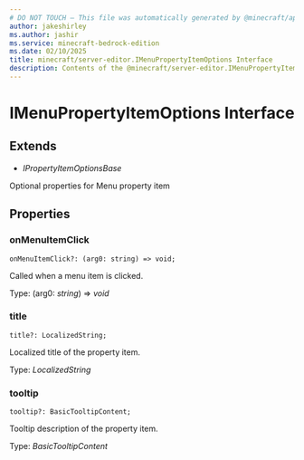 ```yaml
---
# DO NOT TOUCH — This file was automatically generated by @minecraft/api-docs-generator, to report problems file an issue at https://github.com/Mojang/minecraft-scripting-libraries
author: jakeshirley
ms.author: jashir
ms.service: minecraft-bedrock-edition
ms.date: 02/10/2025
title: minecraft/server-editor.IMenuPropertyItemOptions Interface
description: Contents of the @minecraft/server-editor.IMenuPropertyItemOptions class.
---
```

# IMenuPropertyItemOptions Interface

## Extends
- *IPropertyItemOptionsBase*

Optional properties for Menu property item

## Properties

### **onMenuItemClick**
`onMenuItemClick?: (arg0: string) => void;`

Called when a menu item is clicked.

Type: (arg0: *string*) => *void*

### **title**
`title?: LocalizedString;`

Localized title of the property item.

Type: *LocalizedString*

### **tooltip**
`tooltip?: BasicTooltipContent;`

Tooltip description of the property item.

Type: *BasicTooltipContent*
